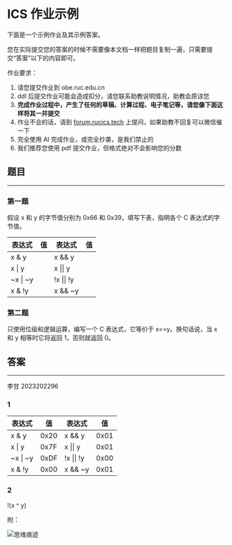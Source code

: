 # ICS 作业示例

下面是一个示例作业及其示例答案。

您在实际提交您的答案的时候不需要像本文档一样把题目复制一遍，只需要提交“答案”以下的内容即可。

作业要求：

1. 请您提交作业到 obe.ruc.edu.cn
2. ddl 后提交作业可能会造成扣分，请您联系助教说明情况，助教会原谅您
3. **完成作业过程中，产生了任何的草稿、计算过程、电子笔记等，请您像下面这样将其一并提交**
4. 作业不会的话，请到 [forum.rucics.tech](forum.rucics.tech) 上提问，如果助教不回复可以微信催一下
5. 完全使用 AI 完成作业，或完全抄袭，是我们禁止的
6. 我们推荐您使用 pdf 提交作业，但格式绝对不会影响您的分数

<div STYLE="page-break-after: always;"></div>

## 题目

---

### 第一题

假设 x 和 y 的字节值分别为 0x66 和 0x39，填写下表，指明各个 C 表达式的字节值。

| 表达式 | 值 | 表达式 | 值 |
|--------|----|---------|----|
| x & y  |    | x && y  |    |
| x \| y |    | x \|\| y|    |
| ~x \| ~y|   | !x \|\| !y|  |
| x & !y |    | x && ~y |    |

### 第二题

只使用位级和逻辑运算，编写一个 C 表达式，它等价于 x==y。换句话说，当 x 和 y 相等时它将返回 1，否则就返回 0。

<div STYLE="page-break-after: always;"></div>

## 答案

---

李甘 2023202296

### 1

| 表达式 | 值 | 表达式 | 值 |
|--------|----|---------|----|
| x & y  | 0x20 | x && y  | 0x01 |
| x \| y | 0x7F | x \|\| y| 0x01 |
| ~x \| ~y| 0xDF | !x \|\| !y| 0x00 |
| x & !y | 0x00 | x && ~y | 0x01 |

### 2

!(x ^ y)

附：

![思维痕迹](.img/思维痕迹.jpg)
